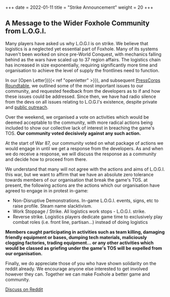 +++
date = 2022-01-11
title = "Strike Announcement"
weight = 20
+++

## A Message to the Wider Foxhole Community from L.O.G.I.

Many players have asked us why L.O.G.I is on strike. We believe that logistics is a neglected yet essential part of Foxhole. Many of its systems haven't been worked on since pre-World Conquest, with mechanics falling behind as the wars have scaled up to 37 region affairs. The logistics chain has increased in size exponentially, requiring significantly more time and organisation to achieve the level of supply the frontlines need to function.

In our [Open Letter]({{< ref "openletter" >}}), and subsequent [PressCorps Roundtable](https://www.youtube.com/watch?v=fv689YaplMo), we outlined some of the most important issues to our community,
and requested feedback from the developers as to if and how these issues could be addressed. Since then, we have had radio silence from the devs on all issues relating to L.O.G.I's existence,
despite private and [public outreach](https://www.reddit.com/r/foxholegame/comments/s0job1/logi_reminder_to_siege_camp/).

Over the weekend, we organised a vote on activities which would be deemed acceptable to the community, with more radical actions being included to show our collective lack of interest in breaching the game's TOS. 
**Our community voted decisively against any such action.**

At the start of War 87, our community voted on what package of actions we would engage in until we get a response from the developers.
As and when we do receive a response, we will discuss the response as a community and decide how to proceed from there.

We understand that many will not agree with the actions and aims of L.O.G.I. this war, but we want to affirm that we have an absolute zero tolerance towards members of our organisation that break the game's TOS.
at present, the following actions are the actions which our organisation have agreed to engage in in protest in-game:

* Non-Disruptive Demonstrations. In-game L.O.G.I. events, signs, etc to raise profile. Steam name slacktivism.
* Work Stoppage / Strike. All logistics work stops - L.O.G.I. strike.
* Reverse strike. Logistics players dedicate game time to exclusively play combat roles (i.e. front line, partisan...) instead of doing logistics

**Members caught participating in activities such as team killing, damaging friendly equipment or bases, dumping tech materials, maliciously clogging factories, trading equipment... or any other activities which would be classed as griefing under the game's TOS will be expelled from our organisation.**

Finally, we do appreciate those of you who have shown solidarity on the reddit already. We encourage anyone else interested to get involved however they can. Together we can make Foxhole a better game and community.

[Discuss on Reddit](https://www.reddit.com/r/foxholegame/comments/s1p7uz/a_message_to_the_wider_foxhole_community_from_logi/)